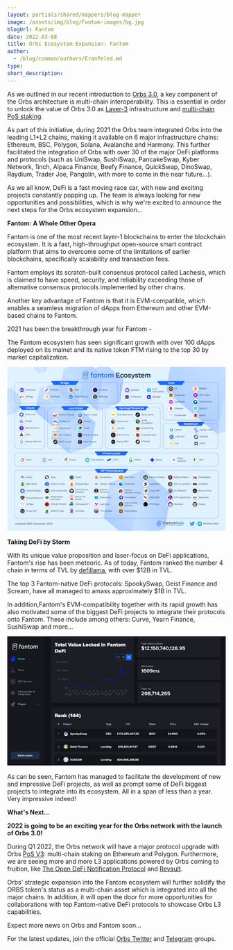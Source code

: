 ```yaml
---
layout: partials/shared/mappers/blog-mapper
image: /assets/img/blog/Fantom-images/bg.jpg
blogUrl: Fantom
date: 2022-03-08
title: Orbs Ecosystem Expansion: Fantom
author:
  - /blog/common/authors/EranPeled.md
type:
short_description: 
---
```


As we outlined in our recent introduction to [Orbs 3.0](https://www.orbs.com/Orbs3.0/), a key component of the Orbs architecture is multi-chain interoperability. This is essential in order to unlock the value of Orbs 3.0 as [Layer-3](https://www.orbs.com/How-Orbs-Hybrid-Architecture-Is-Becoming-a-Game-Changer-in-DeFi/) infrastructure and [multi-chain PoS staking](https://www.orbs.com/polygon-staking/).

As part of this initiative, during 2021 the Orbs team integrated Orbs into the leading L1+L2 chains, making it available on 6 major infrastructure chains: Ethereum, BSC, Polygon, Solana, Avalanche and Harmony. This further facilitated the integration of Orbs with over 30 of the major DeFi platforms and protocols (such as UniSwap, SushiSwap, PancakeSwap, Kyber Network, 1inch, Alpaca Finance, Beefy Finance, QuickSwap, DinoSwap, Raydium, Trader Joe, Pangolin, with more to come in the near future...).

As we all know, DeFi is a fast moving race car, with new and exciting projects constantly popping up. The team is always looking for new opportunities and possibilities, which is why we're excited to announce the next steps for the Orbs ecosystem expansion...

**Fantom: A Whole Other Opera**

Fantom is one of the most recent layer-1 blockchains to enter the blockchain ecosystem. It is a fast, high-throughput open-source smart contract platform that aims to overcome some of the limitations of earlier blockchains, specifically scalability and transaction fees.

Fantom employs its scratch-built consensus protocol called Lachesis, which is claimed to have speed, security, and reliability exceeding those of alternative consensus protocols implemented by other chains.

Another key advantage of Fantom is that it is EVM-compatible, which enables a seamless migration of dApps from Ethereum and other EVM-based chains to Fantom.

2021 has been the breakthrough year for Fantom - 

The Fantom ecosystem has seen significant growth with over 100 dApps deployed on its mainet and its native token FTM rising to the top 30 by market capitalization.

![](/assets/img/blog/Fantom-images/image1.jpg)

**Taking DeFi by Storm**

With its unique value proposition and laser-focus on DeFi applications, Fantom's rise has been meteoric. As of today, Fantom ranked the number 4 chain in terms of TVL by [defillama](https://defillama.com/chain/Fantom), with over $12B in TVL.

The top 3 Fantom-native DeFi protocols: SpookySwap, Geist Finance and Scream, have all managed to amass approximately $1B in TVL. 

In addition,Fantom's EVM-compatibility together with its rapid growth has also motivated some of the biggest DeFi projects to integrate their protocols onto Fantom. These include among others: Curve, Yearn Finance, SushiSwap and more...

![](/assets/img/blog/Fantom-images/image2.jpg)

As can be seen, Fantom has managed to facilitate the development of new and impressive DeFi projects, as well as prompt some of DeFi biggest projects to integrate into its ecosystem. All in a span of less than a year. Very impressive indeed!

**What's Next...**

**2022 is going to be an exciting year for the Orbs network with the launch of Orbs 3.0!**

During Q1 2022, the Orbs network will have a major protocol upgrade with Orbs [PoS V3](https://www.orbs.com/polygon-staking/): multi-chain staking on Ethereum and Polygon. Furthermore, we are seeing more and more L3 applications powered by Orbs coming to fruition, like [The Open DeFi Notification Protocol](https://www.orbs.com/notifications-launch/) and [Revault](https://www.orbs.com/Revault-Network-to-Power-its-DeFi-Application-With-Orbs/).

Orbs' strategic expansion into the Fantom ecosystem will further solidify the ORBS token's status as a multi-chain asset which is integrated into all the major chains. In addition, it will open the door for more opportunities for collaborations with top Fantom-native DeFi protocols to showcase Orbs L3 capabilities.

Expect more news on Orbs and Fantom soon...

For the latest updates, join the official [Orbs Twitter](https://twitter.com/orbs_network) and [Telegram](https://t.me/OrbsNetwork) groups.
